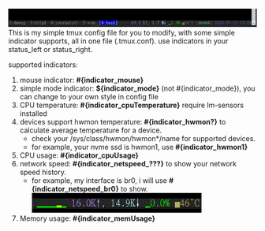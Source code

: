 ![image](tmux.conf.png)
This is my simple tmux config file for you to modify, with some simple indicator supports, all in one file (.tmux.conf).
use indicators in your status_left or status_right.

supported indicators:
1. mouse indicator: **#{indicator_mouse}**
2. simple mode indicator: **${indicator_mode}** (not #{indicator_mode}), you can change to your own style in config file
3. CPU temperature: **#{indicator_cpuTemperature}** require lm-sensors installed
4. devices support hwmon temperature: **#{indicator_hwmon?}** to calculate average temperature for a device.
   - check your /sys/class/hwmon/hwmon*/name for supported devices.
   - for example, your nvme ssd is hwmon1, use **#{indicator_hwmon1}**
6. CPU usage: **#{indicator_cpuUsage}**
7. network speed: **#{indicator_netspeed_???}** to show your network speed history.
   - for example, my interface is br0, i will use **#{indicator_netspeed_br0}** to show.
   ![image](network_history.gif)
8. Memory usage: **#{indicator_memUsage}**


